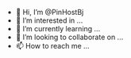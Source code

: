 - 👋 Hi, I’m @PinHostBj
- 👀 I’m interested in ...
- 🌱 I’m currently learning ...
- 💞️ I’m looking to collaborate on ...
- 📫 How to reach me ...

<!---
PinHostBj/PinHostBj is a ✨ special ✨ repository because its `README.md` (this file) appears on your GitHub profile.
You can click the Preview link to take a look at your changes.
--->
